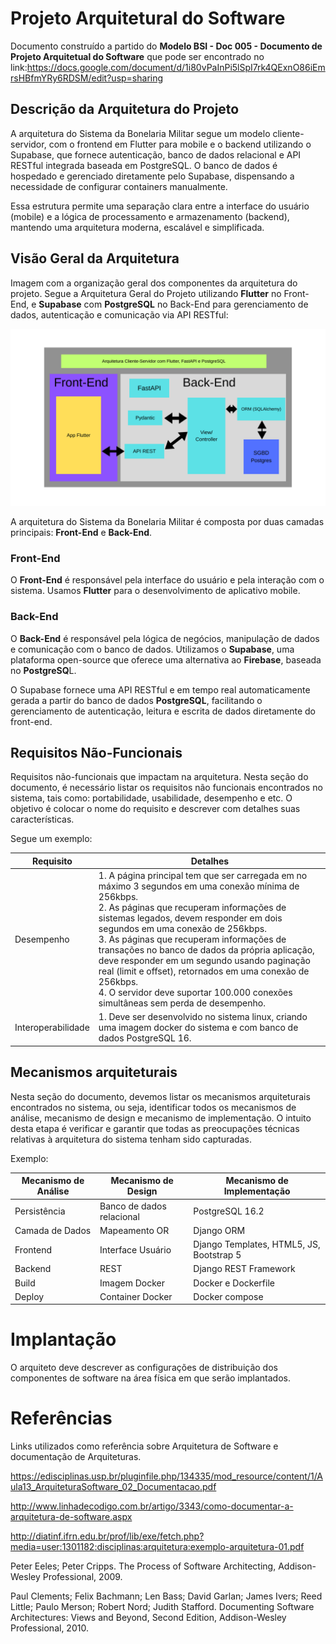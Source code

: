 # Projeto Arquitetural do Software

Documento construído a partido do **Modelo BSI - Doc 005 - Documento de Projeto Arquitetual do Software** que pode ser encontrado no
link:https://docs.google.com/document/d/1i80vPaInPi5lSpI7rk4QExnO86iEmrsHBfmYRy6RDSM/edit?usp=sharing

## Descrição da Arquitetura do Projeto

A arquitetura do Sistema da Bonelaria Militar segue um modelo cliente-servidor, com o frontend em Flutter para mobile e o backend utilizando o Supabase, que fornece autenticação, banco de dados relacional e API RESTful integrada baseada em PostgreSQL. O banco de dados é hospedado e gerenciado diretamente pelo Supabase, dispensando a necessidade de configurar containers manualmente.

Essa estrutura permite uma separação clara entre a interface do usuário (mobile) e a lógica de processamento e armazenamento (backend), mantendo uma arquitetura moderna, escalável e simplificada.

## Visão Geral da Arquitetura

Imagem com a organização geral dos componentes da arquitetura do projeto. Segue a Arquitetura Geral do Projeto utilizando **Flutter** no Front-End, e **Supabase** com **PostgreSQL** no Back-End para gerenciamento de dados, autenticação e comunicação via API RESTful:


![Arquitetura Django Framework](./Front-End%20(1).png)


A arquitetura do Sistema da Bonelaria Militar é composta por duas camadas principais: **Front-End** e **Back-End**.

### Front-End

O **Front-End** é responsável pela interface do usuário e pela interação com o sistema. Usamos **Flutter** para o desenvolvimento de aplicativo mobile.

### Back-End

O **Back-End** é responsável pela lógica de negócios, manipulação de dados e comunicação com o banco de dados. Utilizamos o **Supabase**, uma plataforma open-source que oferece uma alternativa ao **Firebase**, baseada no **PostgreSQ**L.

O Supabase fornece uma API RESTful e em tempo real automaticamente gerada a partir do banco de dados **PostgreSQL**, facilitando o gerenciamento de autenticação, leitura e escrita de dados diretamente do front-end.


## Requisitos Não-Funcionais

Requisitos não-funcionais que impactam na arquitetura. Nesta seção do documento, é necessário listar os requisitos não funcionais encontrados no sistema, tais como: portabilidade, usabilidade, desempenho e etc. O objetivo é colocar o nome do requisito e descrever com detalhes suas características.

Segue um exemplo:

Requisito  | Detalhes
---------- | -------------------------------------------- 
Desempenho | 1. A página principal tem que ser carregada em no máximo 3 segundos em uma conexão mínima de 256kbps. <br />2. As páginas que recuperam informações de sistemas legados, devem responder em dois segundos em uma conexão de 256kbps. <br />3. As páginas que recuperam informações de transações no banco de dados da própria aplicação, deve responder em um segundo usando paginação real (limit e offset), retornados em uma conexão de 256kbps. <br />4. O servidor deve suportar 100.000 conexões simultâneas sem perda de desempenho.
Interoperabilidade | 1. Deve ser desenvolvido no sistema linux, criando uma imagem docker do sistema e com banco de dados PostgreSQL 16.

## Mecanismos arquiteturais

Nesta seção do documento, devemos listar os mecanismos arquiteturais encontrados no sistema, ou seja, identificar todos os mecanismos de análise, mecanismo de design e mecanismo de implementação. O intuito desta etapa é verificar e garantir que todas as preocupações técnicas relativas à arquitetura do sistema tenham sido capturadas.

Exemplo:

| Mecanismo de Análise | Mecanismo de Design  | Mecanismo de Implementação |
| -------------------- | -------------------- | -------------------------- |
| Persistência         | Banco de dados relacional | PostgreSQL 16.2       |
| Camada de Dados      | Mapeamento OR             | Django ORM            |
| Frontend  | Interface Usuário | Django Templates, HTML5, JS, Bootstrap 5 |
| Backend              | REST                  | Django REST Framework     |
| Build                | Imagem Docker            | Docker e Dockerfile    |
| Deploy               | Container Docker         | Docker compose         |

# Implantação

O arquiteto deve descrever as configurações de distribuição dos componentes de software na área física em que serão implantados.

# Referências

Links utilizados como referência sobre Arquitetura de Software e documentação de Arquiteturas.

https://edisciplinas.usp.br/pluginfile.php/134335/mod_resource/content/1/Aula13_ArquiteturaSoftware_02_Documentacao.pdf

http://www.linhadecodigo.com.br/artigo/3343/como-documentar-a-arquitetura-de-software.aspx

http://diatinf.ifrn.edu.br/prof/lib/exe/fetch.php?media=user:1301182:disciplinas:arquitetura:exemplo-arquitetura-01.pdf

Peter Eeles; Peter Cripps. The Process of Software Architecting, Addison-Wesley Professional, 2009.

Paul Clements; Felix Bachmann; Len Bass; David Garlan; James Ivers; Reed Little; Paulo Merson; Robert Nord; Judith Stafford. Documenting Software Architectures: Views and Beyond, Second Edition, Addison-Wesley Professional, 2010.
